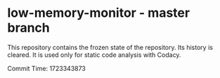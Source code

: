 # low-memory-monitor - master branch

This repository contains the frozen state of the repository.
Its history is cleared. It is used only for static code
analysis with Codacy.

Commit Time: 1723343873